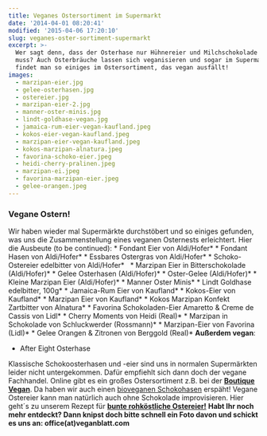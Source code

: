 ```yaml
---
title: Veganes Ostersortiment im Supermarkt
date: '2014-04-01 08:20:41'
modified: '2015-04-06 17:20:10'
slug: veganes-oster-sortiment-supermarkt
excerpt: >-
  Wer sagt denn, dass der Osterhase nur Hühnereier und Milchschokolade bringen
  muss? Auch Osterbräuche lassen sich veganisieren und sogar im Supermarkt
  findet man so einiges im Ostersortiment, das vegan ausfällt!
images:
  - marzipan-eier.jpg
  - gelee-osterhasen.jpg
  - ostereier.jpg
  - marzipan-eier-2.jpg
  - manner-oster-minis.jpg
  - lindt-goldhase-vegan.jpg
  - jamaica-rum-eier-vegan-kaufland.jpeg
  - kokos-eier-vegan-kaufland.jpeg
  - marzipan-eier-vegan-kaufland.jpeg
  - kokos-marzipan-alnatura.jpeg
  - favorina-schoko-eier.jpeg
  - heidi-cherry-pralinen.jpeg
  - marzipan-ei.jpeg
  - favorina-marzipan-eier.jpeg
  - gelee-orangen.jpeg
---
```


### Vegane Ostern!

Wir haben wieder mal Supermärkte durchstöbert und so einiges gefunden, was uns die Zusammenstellung eines veganen Osternests erleichtert. Hier die Ausbeute (to be continued): <!-- Image removed (no copyright): veganes-ostersortiment-2-300x199.jpg --> \* Fondant Eier von Aldi/Hofer\* <!-- Image removed (no copyright): veganes-ostersortiment-3-300x209.jpg --> \* Fondant Hasen von Aldi/Hofer\* <!-- Image removed (no copyright): veganes-ostersortiment-5-225x300.jpg --> \* Essbares Ostergras von Aldi/Hofer\* <!-- Image removed (no copyright): veganes-ostersortiment-6-225x300.jpg --> \* Schoko-Ostereier edelbitter von Aldi/Hofer\*   <!-- Image removed (no copyright): marzipan-eier-300x225.jpg --> \* Marzipan Eier in Bitterschokolade (Aldi/Hofer)\* <!-- Image removed (no copyright): gelee-osterhasen-300x225.jpg --> \* Gelee Osterhasen (Aldi/Hofer)\* <!-- Image removed (no copyright): ostereier-300x225.jpg --> \* Oster-Gelee (Aldi/Hofer)\* <!-- Image removed (no copyright): marzipan-eier-2-300x225.jpg --> \* Kleine Marzipan Eier (Aldi/Hofer)\* <!-- Image removed (no copyright): manner-oster-minis-225x300.jpg --> \* Manner Oster Minis\* <!-- Image removed (no copyright): lindt-goldhase-vegan-300x225.jpg --> \* Lindt Goldhase edelbitter, 100g\* <!-- Image removed (no copyright): jamaica-rum-eier-vegan-kaufland-218x300.jpeg --> \* Jamaica-Rum Eier von Kaufland\* <!-- Image removed (no copyright): kokos-eier-vegan-kaufland-181x300.jpeg --> \* Kokos-Eier von Kaufland\* <!-- Image removed (no copyright): marzipan-eier-vegan-kaufland-172x300.jpeg --> \* Marzipan Eier von Kaufland\* <!-- Image removed (no copyright): kokos-marzipan-alnatura-152x300.jpeg --> \* Kokos Marzipan Konfekt Zartbitter von Alnatura\* <!-- Image removed (no copyright): favorina-schoko-eier-300x239.jpeg --> \* Favorina Schokoladen-Eier Amaretto & Creme de Cassis von Lidl\* <!-- Image removed (no copyright): heidi-cherry-pralinen-300x251.jpeg --> \* Cherry Moments von Heidi (Real)\* <!-- Image removed (no copyright): marzipan-ei-180x300.jpeg --> \* Marzipan in Schokolade von Schluckwerder (Rossmann)\* <!-- Image removed (no copyright): favorina-marzipan-eier-272x300.jpeg --> \* Marzipan-Eier von Favorina (Lidl)\* <!-- Image removed (no copyright): gelee-orangen-213x300.jpeg --> \* Gelee Orangen & Zitronen von Berggold (Real)\* **Außerdem vegan**:

*   After Eight Osterhase

Klassische Schokoosterhasen und -eier sind uns in normalen Supermärkten leider nicht untergekommen. Dafür empfiehlt sich dann doch der vegane Fachhandel. Online gibt es ein großes Ostersortiment z.B. bei der **[Boutique Vegan](http://www.boutique-vegan.com/Specials-new/easter-offers/)**. Da haben wir auch einen [bioveganen Schokohasen](http://www.boutique-vegan.com/Specials-new/easter-offers/Easter-Bunny.html) erspäht! Vegane Ostereier kann man natürlich auch ohne Schokolade improvisieren. Hier geht´s zu unserem Rezept für [**bunte rohköstliche Ostereier!**](https://www.veganblatt.com/rohvegane-bunte-ostereier) **Habt Ihr noch mehr entdeckt? Dann knipst doch bitte schnell ein Foto davon und schickt es uns an: office(at)veganblatt.com**
